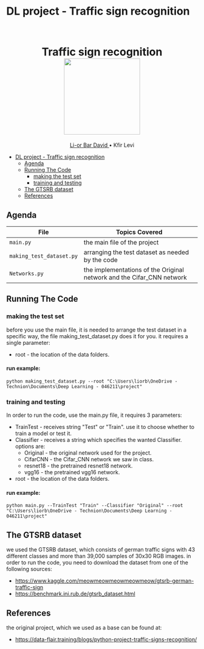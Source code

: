 # DL project - Traffic sign recognition

<h1 align="center">
  <br>
Traffic sign recognition
  <br>
  <img src="https://github.com/lior88/DL_project/blob/SeparateMainAndNets/source/pic.png" height="200">
</h1>
  <p align="center">
    <a href="https://github.com/lior88">Li-or Bar David </a> •
    <a> Kfir Levi </a> 
  </p>

- [DL project - Traffic sign recognition](#dl-project---traffic-sign-recognition)
  * [Agenda](#agenda)
  * [Running The Code](#running-the-code)
    + [making the test set](#making-the-test-set)
    + [training and testing](#training-and-testing)
  * [The GTSRB dataset](#the-gtsrb-dataset)
  * [References](#references)


## Agenda

|File       | Topics Covered |
|----------------|---------|
|`main.py`| the main file of the project |
|`making_test_dataset.py`| arranging the test dataset as needed by the code |
|`Networks.py`| the implementations of the Original network and the Cifar_CNN network |


## Running The Code
### making the test set
before you use the main file, it is needed to arrange the test dataset in a specific way, the file making_test_dataset.py does it for you. it requires a single parameter:
* root - the location of the data folders.
#### run example:
    python making_test_dataset.py --root "C:\Users\liorb\OneDrive - Technion\Documents\Deep Learning - 046211\project"

### training and testing
In order to run the code, use the main.py file, it requires 3 parameters:
* TrainTest - receives string "Test" or "Train". use it to choose whether to train a model or test it.
* Classifier - receives a string which specifies the wanted Classifier. options are: 
  + Original - the original network used for the project.
  + CifarCNN - the Cifar_CNN network we saw in class.
  + resnet18 - the pretrained resnet18 network.
  + vgg16 - the pretrained vgg16 network.
* root - the location of the data folders.
#### run example:
    python main.py --TrainTest "Train" --Classifier "Original" --root "C:\Users\liorb\OneDrive - Technion\Documents\Deep Learning - 046211\project"

## The GTSRB dataset
we used the GTSRB dataset, which consists of german traffic signs with 43 different classes and more than 39,000 samples of 30x30 RGB images.
in order to run the code, you need to download the dataset from one of the following sources:
  * https://www.kaggle.com/meowmeowmeowmeowmeow/gtsrb-german-traffic-sign
  * https://benchmark.ini.rub.de/gtsrb_dataset.html


## References
the original project, which we used as a base can be found at:
  * https://data-flair.training/blogs/python-project-traffic-signs-recognition/
